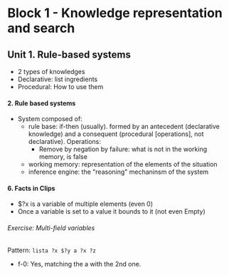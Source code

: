 # Block 1 - Knowledge representation and search
## Unit 1. Rule-based systems
+ 2 types of knowledges
 + Declarative: list ingredients
 + Procedural: How to use them

#### 2. Rule based systems
+ System composed of:
	+ rule base: if-then (usually). formed by an antecedent (declarative knowledge) and a consequent (procedural [operations], not declarative). Operations:
	  + Remove by negation by failure: what is not in the working memory, is false
	+ working memory: representation of the elements of the situation
	+ inference engine: the "reasoning" mechaninsm of the system

#### 6. Facts in Clips
+ $?x is a variable of multiple elements (even 0)
+ Once a variable is set to a value it bounds to it (not even Empty)

###### Exercise: Multi-field variables
Pattern: `lista ?x $?y a ?x ?z`
+ f-0: Yes, matching the a with the 2nd one.

 	
	

